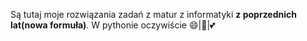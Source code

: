 Są tutaj moje rozwiązania zadań z matur z informatyki **z poprzednich lat(nowa formuła)**. W pythonie oczywiście 😄|🐍|💕
